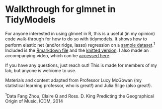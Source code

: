 # Walkthrough for glmnet in TidyModels

For anyone interested in using glmnet in R, this is a useful (in my opinion) code walk-through for how to do so with tidymodels. It shows how to perform elastic net (and/or ridge, lasso) regression on a [sample dataset](music.csv).<sup>1</sup> Included is the [Rmarkdown file](tutorial_glmnet.Rmd) and the [knitted version](tutorial_glmnet.html). I also made an accompanying video, which can be [accessed here](https://youtu.be/P-CKeFymuiE).


If you have any questions, just reach out! This is made for members of my lab, but anyone is welcome to use.


Materials and content adapted from Professor Lucy McGowan (my statistical learning professor, who is great!) and Julia Silge (also great!). 

<sup>1</sup>Data Fang Zhou, Claire Q and Ross. D. King 
Predicting the Geographical Origin of Music, ICDM, 2014
